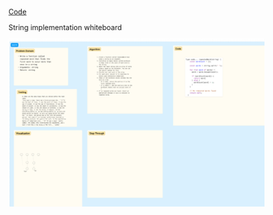 [Code](/javascript/hashtable/hastable.js)

String implementation whiteboard

![string](../assets/string.png)
